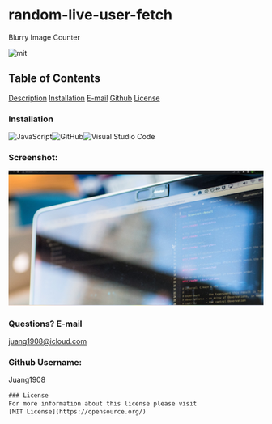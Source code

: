 # random-live-user-fetch

Blurry Image Counter

![mit](https://img.shields.io/badge/license-MIT-blue)

## Table of Contents

[Description](#description)
[Installation](#installation)
[E-mail](#email)
[Github](#github)
[License](#license)

### Installation

![JavaScript](https://img.shields.io/badge/javascript-%23323330.svg?style=for-the-badge&logo=javascript&logoColor=%23F7DF1E)![GitHub](https://img.shields.io/badge/github-%23121011.svg?style=for-the-badge&logo=github&logoColor=white)![Visual Studio Code](https://img.shields.io/badge/Visual%20Studio%20Code-0078d7.svg?style=for-the-badge&logo=visual-studio-code&logoColor=white)

### Screenshot:

![Alt text](images/Screenshot%201.jpg)

### Questions? E-mail

juang1908@icloud.com

### Github Username:

Juang1908

    ### License
    For more information about this license please visit
    [MIT License](https://opensource.org/)
